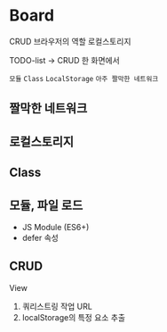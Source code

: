 # Board

CRUD
브라우저의 역할
로컬스토리지

TODO-list -> CRUD 한 화면에서

`모듈`
`Class`
`LocalStorage`
`아주 짤막한 네트워크`

## 짤막한 네트워크

<!-- 요청 응답 -->

## 로컬스토리지

<!-- 브라우저에 데이터 저장 -->

## Class

<!-- 객체지향사고 -->

## 모듈, 파일 로드

- JS Module (ES6+)
- defer 속성

## CRUD

View

1. 쿼리스트링 작업 URL
2. localStorage의 특정 요소 추출
